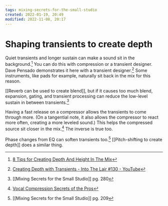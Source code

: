 ```yaml
---
tags: mixing-secrets-for-the-small-studio 
created: 2022-01-19, 20:49
modified: 2022-11-08, 20:17
---
```


# Shaping transients to create depth
Quiet transients and longer sustain can make a sound sit in the background.[^1] You can do this with compression or a transient designer. Dave Pensado demonstrates it here with a transient designer.[^2] Some instruments, like pads for example, naturally sit back in the mix for this reason.

[[Reverb can be used to create blend]], but if it causes too much blend, expansion, gating, and transient processing can reduce the low-level sustain in between transients.[^3]

Having a fast release on a compressor allows the transients to come through more. (On a tangential note, it also allows the compressor to react more often, creating a more leveled sound.) This helps the compressed source sit closer in the mix.[^4] The inverse is true too.

Phase changes from EQ can soften transients too.[^5] [[Pitch-shifting to create depth]] does a similar thing. 

[^1]: [8 Tips for Creating Depth And Height In The Mix](https://www.masteringthemix.com/blogs/learn/8-tips-for-creating-depth-and-height-in-the-mix?utm_source=pocket_mylist)
[^2]: [Creating Depth with Transients - Into The Lair #130 - YouTube](https://www.youtube.com/watch?v=PCxQBwx8bd0)
[^3]: [[Mixing Secrets for the Small Studio]] pg. 280
[^4]: [Vocal Compression Secrets of the Pros](https://www.youtube.com/watch?v=wWqY5wzDlFk)
[^5]: [[Mixing Secrets for the Small Studio]] pg. 209
